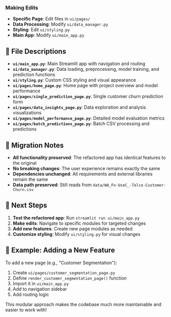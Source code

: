 ### Making Edits
- **Specific Page**: Edit files in `ui/pages/`
- **Data Processing**: Modify `ui/data_manager.py`
- **Styling**: Edit `ui/styling.py`
- **Main App**: Modify `ui/main_app.py`

## 📁 File Descriptions

- **`ui/main_app.py`**: Main Streamlit app with navigation and routing
- **`ui/data_manager.py`**: Data loading, preprocessing, model training, and prediction functions
- **`ui/styling.py`**: Custom CSS styling and visual appearance
- **`ui/pages/home_page.py`**: Home page with project overview and model performance
- **`ui/pages/single_prediction_page.py`**: Single customer churn prediction form
- **`ui/pages/data_insights_page.py`**: Data exploration and analysis visualizations
- **`ui/pages/model_performance_page.py`**: Detailed model evaluation metrics
- **`ui/pages/batch_predictions_page.py`**: Batch CSV processing and predictions

## 🔄 Migration Notes

- **All functionality preserved**: The refactored app has identical features to the original
- **No breaking changes**: The user experience remains exactly the same
- **Dependencies unchanged**: All requirements and external libraries remain the same
- **Data path preserved**: Still reads from `data/WA_Fn-UseC_-Telco-Customer-Churn.csv`

## 🚀 Next Steps

1. **Test the refactored app**: Run `streamlit run ui/main_app.py`
2. **Make edits**: Navigate to specific modules for targeted changes
3. **Add new features**: Create new page modules as needed
4. **Customize styling**: Modify `ui/styling.py` for visual changes

## 📝 Example: Adding a New Feature

To add a new page (e.g., "Customer Segmentation"):

1. Create `ui/pages/customer_segmentation_page.py`
2. Define `render_customer_segmentation_page()` function
3. Import it in `ui/main_app.py`
4. Add to navigation sidebar
5. Add routing logic

This modular approach makes the codebase much more maintainable and easier to work with!
